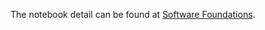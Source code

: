 The notebook detail can be found at [Software Foundations](http://www.cis.upenn.edu/~bcpierce/sf/current/index.html).
